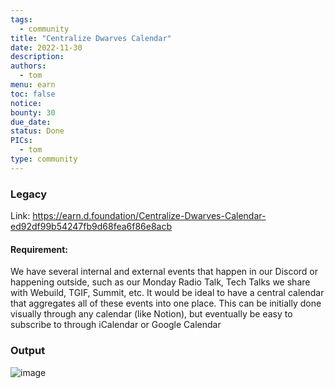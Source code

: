 ```yaml
---
tags:
  - community
title: "Centralize Dwarves Calendar"
date: 2022-11-30
description:
authors:
  - tom
menu: earn
toc: false
notice:
bounty: 30
due_date:
status: Done
PICs:
  - tom
type: community
---
```


### Legacy
Link: https://earn.d.foundation/Centralize-Dwarves-Calendar-ed92df99b54247fb9d68fea6f86e8acb
#### Requirement: 

We have several internal and external events that happen in our Discord or happening outside, such as our Monday Radio Talk, Tech Talks we share with Webuild, TGIF, Summit, etc. It would be ideal to have a central calendar that aggregates all of these events into one place. This can be initially done visually through any calendar (like Notion), but eventually be easy to subscribe to through iCalendar or Google Calendar

### Output

![image](https://github.com/dwarvesf/content/assets/3897652/abfc2a6d-e92f-4720-a7d8-7cab7af19e22)
